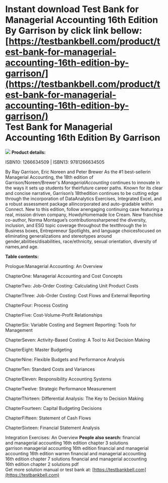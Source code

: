 Instant download **Test Bank for Managerial Accounting 16th Edition By Garrison** by click link bellow:  
[https://testbankbell.com/product/test-bank-for-managerial-accounting-16th-edition-by-garrison/](https://testbankbell.com/product/test-bank-for-managerial-accounting-16th-edition-by-garrison/)  
Test Bank for Managerial Accounting 16th Edition By Garrison
============================================================


![](https://testbankbell.com/wp-content/uploads/2023/05/garrison16e18md_nm2.jpg)
**Product details:**

ISBN10: 1266634509 | ISBN13: 9781266634505


By Ray Garrison, Eric Noreen and Peter Brewer
As the #1 best-sellerin Managerial Accounting, the 18th edition of Garrison/Noreen/Brewer's *ManagerialAccounting* continues to innovate in the ways it sets up students for theirfuture career paths. Known for its clear and concise narrative, Garrison’s 18thedition continues to be cutting edge through the incorporation of DataAnalytics Exercises, Integrated Excel, and a robust assessment package allincorporated and auto-gradable within Connect. New to this edition, follow anengaging continuing case featuring a real, mission driven company, HowdyHomemade Ice Cream. New franchise co-author, Norma Montague’s contributionssharpened the diversity, inclusion, and ESG topic coverage throughout the textthrough the In Business boxes, Entrepreneur Spotlights, and language choicesfocused on eliminating generalizations and stereotypes around gender,abilities/disabilities, race/ethnicity, sexual orientation, diversity of names,and age.


**Table contents:**


Prologue:Managerial Accounting: An Overview

ChapterOne: Managerial Accounting and Cost Concepts

ChapterTwo: Job-Order Costing: Calculating Unit Product Costs

ChapterThree: Job-Order Costing: Cost Flows and External Reporting

ChapterFour: Process Costing

ChapterFive: Cost-Volume-Profit Relationships

ChapterSix: Variable Costing and Segment Reporting: Tools for Management

ChapterSeven: Activity-Based Costing: A Tool to Aid Decision Making

ChapterEight: Master Budgeting

ChapterNine: Flexible Budgets and Performance Analysis

ChapterTen: Standard Costs and Variances

ChapterEleven: Responsibility Accounting Systems

ChapterTwelve: Strategic Performance Measurement

ChapterThirteen: Differential Analysis: The Key to Decision Making

ChapterFourteen: Capital Budgeting Decisions

ChapterFifteen: Statement of Cash Flows

ChapterSixteen: Financial Statement Analysis

Integration Exercises: An Overview
**People also search:**
financial and managerial accounting 16th edition chapter 3 solutions
garrison managerial accounting 16th edition
financial and managerial accounting 16th edition warren
financial and managerial accounting 16th edition chapter 7 solutions
financial and managerial accounting 16th edition chapter 2 solutions pdf  
 Get more solution manual or test bank at: [https://testbankbell.com](https://testbankbell.com)

